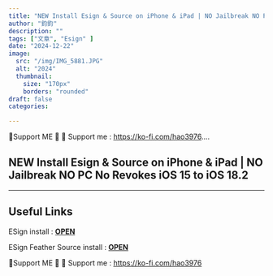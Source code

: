 ```yaml
---
title: "NEW Install Esign & Source on iPhone & iPad | NO Jailbreak NO PC No Revokes iOS 15 to iOS 18.2"
author: "鈞鈞"
description: ""
tags: ["文章", "Esign" ]
date: "2024-12-22"
image:
  src: "/img/IMG_5881.JPG"
  alt: "2024"
  thumbnail:
    size: "170px"
    borders: "rounded"
draft: false
categories:

---
```


🤝Support ME 🤝
💸 Support me : https://ko-fi.com/hao3976....
<!--more-->

## **NEW Install Esign & Source on iPhone & iPad | NO Jailbreak NO PC No Revokes iOS 15 to iOS 18.2**

---

## **Useful Links**

ESign install : **[OPEN](https://khoindvn.io.vn/)**

ESign Feather Source install : **[OPEN](https://www.icloud.com/shortcuts/585a5378fe884d2b9a513891a0766542)**

🤝Support ME 🤝
💸 Support me : https://ko-fi.com/hao3976
